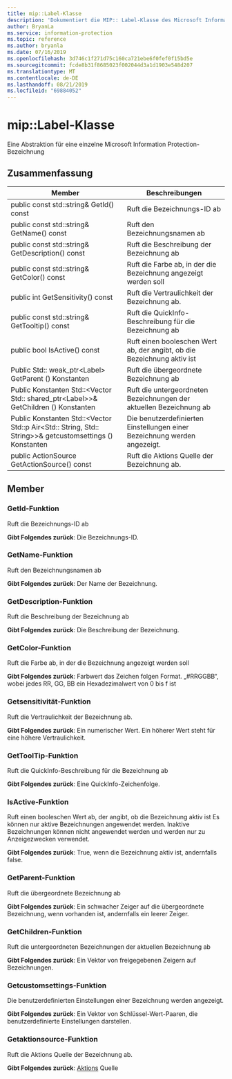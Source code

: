 ```yaml
---
title: mip::Label-Klasse
description: 'Dokumentiert die MIP:: Label-Klasse des Microsoft Information Protection (MIP) SDK.'
author: BryanLa
ms.service: information-protection
ms.topic: reference
ms.author: bryanla
ms.date: 07/16/2019
ms.openlocfilehash: 3d746c1f271d75c160ca721ebe6f0fef0f15bd5e
ms.sourcegitcommit: fcde8b31f8685023f002044d3a1d1903e548d207
ms.translationtype: MT
ms.contentlocale: de-DE
ms.lasthandoff: 08/21/2019
ms.locfileid: "69884052"
---
```

# <a name="class-miplabel"></a>mip::Label-Klasse 
Eine Abstraktion für eine einzelne Microsoft Information Protection-Bezeichnung
  
## <a name="summary"></a>Zusammenfassung
 Member                        | Beschreibungen                                
--------------------------------|---------------------------------------------
public const std::string& GetId() const  |  Ruft die Bezeichnungs-ID ab
public const std::string& GetName() const  |  Ruft den Bezeichnungsnamen ab
public const std::string& GetDescription() const  |  Ruft die Beschreibung der Bezeichnung ab
public const std::string& GetColor() const  |  Ruft die Farbe ab, in der die Bezeichnung angezeigt werden soll
public int GetSensitivity() const  |  Ruft die Vertraulichkeit der Bezeichnung ab.
public const std::string& GetTooltip() const  |  Ruft die QuickInfo-Beschreibung für die Bezeichnung ab
public bool IsActive() const  |  Ruft einen booleschen Wert ab, der angibt, ob die Bezeichnung aktiv ist
Public Std:: weak_ptr\<Label\> GetParent () Konstanten  |  Ruft die übergeordnete Bezeichnung ab
Public Konstanten Std::\<Vector Std:: shared_ptr\<Label\>\>& GetChildren () Konstanten  |  Ruft die untergeordneten Bezeichnungen der aktuellen Bezeichnung ab
Public Konstanten Std::\<Vector Std::p Air\<Std:: String, Std:: String\>\>& getcustomsettings () Konstanten  |  Die benutzerdefinierten Einstellungen einer Bezeichnung werden angezeigt.
public ActionSource GetActionSource() const  |  Ruft die Aktions Quelle der Bezeichnung ab.
  
## <a name="members"></a>Member
  
### <a name="getid-function"></a>GetId-Funktion
Ruft die Bezeichnungs-ID ab

  
**Gibt Folgendes zurück**: Die Bezeichnungs-ID.
  
### <a name="getname-function"></a>GetName-Funktion
Ruft den Bezeichnungsnamen ab

  
**Gibt Folgendes zurück**: Der Name der Bezeichnung.
  
### <a name="getdescription-function"></a>GetDescription-Funktion
Ruft die Beschreibung der Bezeichnung ab

  
**Gibt Folgendes zurück**: Die Beschreibung der Bezeichnung.
  
### <a name="getcolor-function"></a>GetColor-Funktion
Ruft die Farbe ab, in der die Bezeichnung angezeigt werden soll

  
**Gibt Folgendes zurück**: Farbwert das Zeichen folgen Format. „#RRGGBB“, wobei jedes RR, GG, BB ein Hexadezimalwert von 0 bis f ist
  
### <a name="getsensitivity-function"></a>Getsensitivität-Funktion
Ruft die Vertraulichkeit der Bezeichnung ab.

  
**Gibt Folgendes zurück**: Ein numerischer Wert. Ein höherer Wert steht für eine höhere Vertraulichkeit.
  
### <a name="gettooltip-function"></a>GetToolTip-Funktion
Ruft die QuickInfo-Beschreibung für die Bezeichnung ab

  
**Gibt Folgendes zurück**: Eine QuickInfo-Zeichenfolge.
  
### <a name="isactive-function"></a>IsActive-Funktion
Ruft einen booleschen Wert ab, der angibt, ob die Bezeichnung aktiv ist
Es können nur aktive Bezeichnungen angewendet werden. Inaktive Bezeichnungen können nicht angewendet werden und werden nur zu Anzeigezwecken verwendet. 

  
**Gibt Folgendes zurück**: True, wenn die Bezeichnung aktiv ist, andernfalls false.
  
### <a name="getparent-function"></a>GetParent-Funktion
Ruft die übergeordnete Bezeichnung ab

  
**Gibt Folgendes zurück**: Ein schwacher Zeiger auf die übergeordnete Bezeichnung, wenn vorhanden ist, andernfalls ein leerer Zeiger.
  
### <a name="getchildren-function"></a>GetChildren-Funktion
Ruft die untergeordneten Bezeichnungen der aktuellen Bezeichnung ab

  
**Gibt Folgendes zurück**: Ein Vektor von freigegebenen Zeigern auf Bezeichnungen.
  
### <a name="getcustomsettings-function"></a>Getcustomsettings-Funktion
Die benutzerdefinierten Einstellungen einer Bezeichnung werden angezeigt.

  
**Gibt Folgendes zurück**: Ein Vektor von Schlüssel-Wert-Paaren, die benutzerdefinierte Einstellungen darstellen.
  
### <a name="getactionsource-function"></a>Getaktionsource-Funktion
Ruft die Aktions Quelle der Bezeichnung ab.

  
**Gibt Folgendes zurück**: [Aktions](class_mip_action.md) Quelle